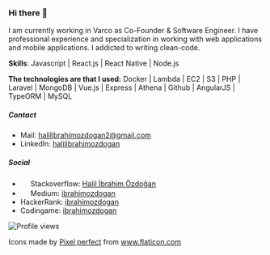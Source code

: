 ### Hi there 👋

I am currently working in Varco as Co-Founder & Software Engineer. I have professional experience and specialization in working with web applications and mobile applications. I addicted to writing clean-code. 

**Skills**: Javascript | React.js | React Native | Node.js

**The technologies are that I used:** Docker | Lambda | EC2 | S3 | PHP | Laravel | MongoDB | Vue.js | Express | Athena | Github | AngularJS | TypeORM | MySQL

##### Contact

* Mail: halilibrahimozdogan2@gmail.com
* LinkedIn: [halilibrahimozdogan](https://www.linkedin.com/in/halilibrahimozdogan/)

##### Social
* <img src="https://image.flaticon.com/icons/svg/2111/2111628.svg" width="16" height="16" /> Stackoverflow: [Halil İbrahim Özdoğan](https://stackoverflow.com/users/12359616/halil-%c4%b0brahim-%c3%96zdo%c4%9fan)
* <img src="https://seeklogo.com/images/M/medium-logo-93CDCF6451-seeklogo.com.png" width="16" height="16" /> Medium: [ibrahimozdogan](https://stackoverflow.com/users/12359616/halil-%c4%b0brahim-%c3%96zdo%c4%9fan)
* HackerRank: [ibrahimozdogan](https://www.hackerrank.com/ibrahimozdogan)
* Codingame: [ibrahimozdogan](https://www.codingame.com/profile/037e6ca14a388dc8cbd8fd30a6a4d50a4538983)

![Profile views](https://gpvc.arturio.dev/ibrahimozdogan) 

Icons made by <a href="https://www.flaticon.com/authors/pixel-perfect" title="Pixel perfect">Pixel perfect</a> from <a href="https://www.flaticon.com/" title="Flaticon"> www.flaticon.com</a>
